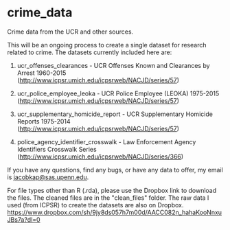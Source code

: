 # crime_data
Crime data from the UCR and other sources. 

This will be an ongoing process to create a single dataset for research related to crime. The datasets currently included here are:

1. ucr_offenses_clearances - UCR Offenses Known and Clearances by Arrest 1960-2015 (http://www.icpsr.umich.edu/icpsrweb/NACJD/series/57)

2. ucr_police_employee_leoka - UCR Police Employee (LEOKA) 1975-2015 (http://www.icpsr.umich.edu/icpsrweb/NACJD/series/57)

3. ucr_supplementary_homicide_report - UCR Supplementary Homicide Reports 1975-2014 (http://www.icpsr.umich.edu/icpsrweb/NACJD/series/57)

4. police_agency_identifier_crosswalk - Law Enforcement Agency Identifiers Crosswalk Series (http://www.icpsr.umich.edu/icpsrweb/NACJD/series/366)


If you have any questions, find any bugs, or have any data to offer, my email is jacobkap@sas.upenn.edu.


For file types other than R (.rda), please use the Dropbox link to download the files. The cleaned files are in the "clean_files" folder. The raw data I used (from ICPSR) to create the datasets are also on Dropbox. https://www.dropbox.com/sh/9jy8ds057h7m00d/AACC082n_hahaKooNnxuJBs7a?dl=0
